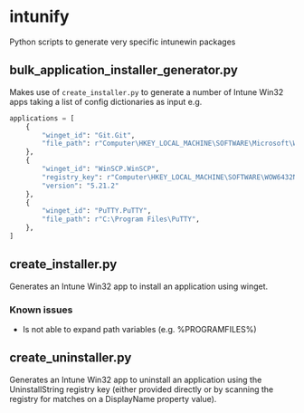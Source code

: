 # intunify
Python scripts to generate very specific intunewin packages

## bulk_application_installer_generator.py
Makes use of `create_installer.py` to generate a number of Intune Win32 apps taking a list of config dictionaries as input e.g.
```python
applications = [
    {
        "winget_id": "Git.Git",
        "file_path": r"Computer\HKEY_LOCAL_MACHINE\SOFTWARE\Microsoft\Windows\CurrentVersion\Uninstall\Git_is1",
    },
    {
        "winget_id": "WinSCP.WinSCP",
        "registry_key": r"Computer\HKEY_LOCAL_MACHINE\SOFTWARE\WOW6432Node\Microsoft\Windows\CurrentVersion\Uninstall\winscp3_is1",
        "version": "5.21.2"
    },
    {
        "winget_id": "PuTTY.PuTTY",
        "file_path": r"C:\Program Files\PuTTY",
    },
]
```

## create_installer.py
Generates an Intune Win32 app to install an application using winget.

### Known issues
* Is not able to expand path variables (e.g. %PROGRAMFILES%)

## create_uninstaller.py
Generates an Intune Win32 app to uninstall an application using the UninstallString registry key (either provided directly or by scanning the registry for matches on a DisplayName property value).